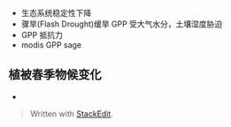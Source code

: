 - 生态系统稳定性下降
- 骤旱(Flash Drought)缓旱 GPP 受大气水分，土壤湿度胁迫
- GPP 抵抗力
- modis GPP sage
## 植被春季物候变化

- 


> Written with [StackEdit](https://stackedit.io/).
<!--stackedit_data:
eyJoaXN0b3J5IjpbNTAxNDAwNzE0XX0=
-->